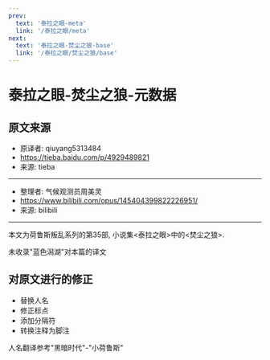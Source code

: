 ```yaml
---
prev:
  text: '泰拉之眼-meta'
  link: '/泰拉之眼/meta'
next:
  text: '泰拉之眼-焚尘之狼-base'
  link: '/泰拉之眼/焚尘之狼/base'
---
```


# 泰拉之眼-焚尘之狼-元数据

## 原文来源

+ 原译者: qiuyang5313484
+ <https://tieba.baidu.com/p/4929489821>
+ 来源: tieba

--------

+ 整理者: 气候观测员周美灵
+ <https://www.bilibili.com/opus/145404399822226951/>
+ 来源: bilibili

--------

本文为荷鲁斯叛乱系列的第35部, 小说集<泰拉之眼>中的<焚尘之狼>.

未收录"蓝色潟湖"对本篇的译文

## 对原文进行的修正

+ 替换人名
+ 修正标点
+ 添加分隔符
+ 转换注释为脚注

人名翻译参考"黑暗时代"-"小荷鲁斯"
